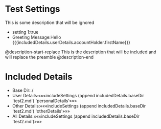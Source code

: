 # Test Settings

This is some description that will be ignored

* setting 1:true
* Greeting Message:Hello {{{includedDetails.userDetails.accountHolder.firstName}}}

@description-start-replace
This is the description
that will be included and will replace the preamble
@description-end

# Included Details

* Base Dir:./
* User Details:«««includeSettings (append includedDetails.baseDir 'test2.md') 'personalDetails'»»»
* Other Details:«««includeSettings (append includedDetails.baseDir 'test2.md') 'otherDetails'»»»
* All Details:«««includeSettings (append includedDetails.baseDir 'test2.md')»»»
